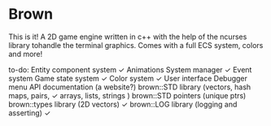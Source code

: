 # Brown

This is it! A 2D game engine written in c++ with the help of the ncurses library tohandle the terminal graphics.
Comes with a full ECS system, colors and more!

to-do:
    Entity component system ✓
    Animations
    System manager ✓
    Event system
    Game state system ✓
    Color system ✓
    User interface
    Debugger menu
    API documentation (a website?)
    brown::STD library (vectors, 
                        hash maps, 
                        pairs, ✓
                        arrays, 
                        lists, 
                        strings
                        )
    brown::STD pointers (unique ptrs)
    brown::types library (2D vectors) ✓
    brown::LOG library (logging and asserting) ✓

